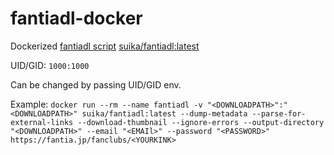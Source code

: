 # fantiadl-docker
Dockerized [fantiadl script](https://github.com/bitbybyte/fantiadl) [suika/fantiadl:latest](https://hub.docker.com/r/suika/fantiadl)

UID/GID: `1000:1000`

Can be changed by passing UID/GID env.

Example:
`docker run --rm --name fantiadl -v "<DOWNLOADPATH>":"<DOWNLOADPATH>" suika/fantiadl:latest --dump-metadata --parse-for-external-links --download-thumbnail --ignore-errors --output-directory "<DOWNLOADPATH>" --email "<EMAIl>" --password "<PASSWORD>" https://fantia.jp/fanclubs/<YOURKINK>`
